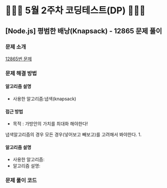 # 👨🏻‍💻 5월 2주차 코딩테스트(DP) 👨🏻‍💻


## [Node.js] 평범한 배낭(Knapsack) - 12865 문제 풀이

### 문제 소개

[12865번 문제](https://www.acmicpc.net/problem/12865)


### 문제 해결 방법

#### 알고리즘 설명

- 사용한 알고리즘:냅색(knapsack)

#### 접근 방법
* 목적 : 가방안의 가치를 최대화 해야한다!

냅색알고리즘의 경우 모든 경우(넣어보고 빼보고)를 고려해서 봐야한다.
1.


#### 알고리즘 설명

- 사용한 알고리즘:
- 알고리즘 설명:


### 문제 풀이 코드

```javascript


```
